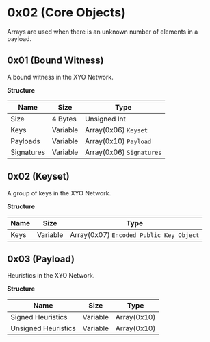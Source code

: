 # 0x02 (Core Objects)
Arrays are used when there is an unknown number of elements in a payload.
## 0x01 (Bound Witness)
A bound witness in the XYO Network.

**Structure**

Name | Size | Type
--- | --- | ---
Size | 4 Bytes | Unsigned Int
Keys | Variable |  Array(0x06) `Keyset`
Payloads | Variable |  Array(0x10) `Payload`
Signatures | Variable |  Array(0x06) `Signatures`

## 0x02 (Keyset)
A group of keys in the XYO Network.

**Structure**

Name | Size | Type
--- | --- | ---
Keys | Variable |  Array(0x07) `Encoded Public Key Object`

## 0x03 (Payload)
Heuristics in the XYO Network.

**Structure**

Name | Size | Type
--- | --- | ---
Signed Heuristics | Variable |  Array(0x10) 
Unsigned Heuristics | Variable |  Array(0x10) 
